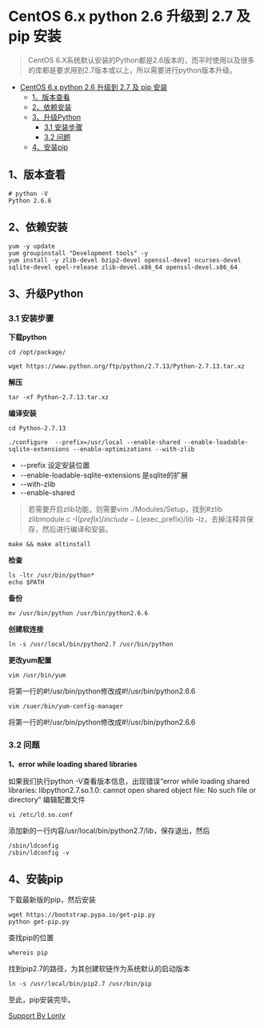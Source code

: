 # CentOS 6.x python 2.6 升级到 2.7 及 pip 安装

> CentOS 6.X系统默认安装的Python都是2.6版本的，而平时使用以及很多的库都是要求用到2.7版本或以上，所以需要进行python版本升级。
> 

<!-- TOC -->

- [CentOS 6.x python 2.6 升级到 2.7 及 pip 安装](#centos-6x-python-26-升级到-27-及-pip-安装)
    - [1、版本查看](#1版本查看)
    - [2、依赖安装](#2依赖安装)
    - [3、升级Python](#3升级python)
        - [3.1 安装步骤](#31-安装步骤)
        - [3.2 问题](#32-问题)
    - [4、安装pip](#4安装pip)

<!-- /TOC -->

## 1、版本查看
```
# python -V
Python 2.6.6
```

## 2、依赖安装
```
yum -y update
yum groupinstall "Development tools" -y
yum install -y zlib-devel bzip2-devel openssl-devel ncurses-devel sqlite-devel epel-release zlib-devel.x86_64 openssl-devel.x86_64
```

## 3、升级Python

### 3.1 安装步骤

**下载python**
```
cd /opt/package/

wget https://www.python.org/ftp/python/2.7.13/Python-2.7.13.tar.xz
```

**解压**
```
tar -xf Python-2.7.13.tar.xz
```

**编译安装**
```
cd Python-2.7.13

./configure  --prefix=/usr/local --enable-shared --enable-loadable-sqlite-extensions --enable-optimizations --with-zlib
```
* --prefix 设定安装位置
* --enable-loadable-sqlite-extensions 是sqlite的扩展
* --with-zlib 
* --enable-shared

> 若需要开启zlib功能，则需要vim ./Modules/Setup，找到#zlib zlibmodule.c -I$(prefix)/include -L$(exec_prefix)/lib -lz，去掉注释并保存，然后进行编译和安装。

```
make && make altinstall
```

**检查**
```
ls -ltr /usr/bin/python*
echo $PATH
```

**备份**
```
mv /usr/bin/python /usr/bin/python2.6.6
```

**创建软连接**
```
ln -s /usr/local/bin/python2.7 /usr/bin/python
```

**更改yum配置**
```
vim /usr/bin/yum
```
将第一行的#!/usr/bin/python修改成#!/usr/bin/python2.6.6

```
vim /suer/bin/yum-config-manager
```
将第一行的#!/usr/bin/python修改成#!/usr/bin/python2.6.6

### 3.2 问题

**1、error while loading shared libraries**

如果我们执行python -V查看版本信息，出现错误“error while loading shared libraries: libpython2.7.so.1.0: cannot open shared object file: No such file or directory”
编辑配置文件
```
vi /etc/ld.so.conf
```
添加新的一行内容/usr/local/bin/python2.7/lib，保存退出，然后
```
/sbin/ldconfig  
/sbin/ldconfig -v
```

## 4、安装pip

下载最新版的pip，然后安装
```SHELL
wget https://bootstrap.pypa.io/get-pip.py
python get-pip.py
```

查找pip的位置
```
whereis pip
```

找到pip2.7的路径，为其创建软链作为系统默认的启动版本
```SHELL
ln -s /usr/local/bin/pip2.7 /usr/bin/pip
```

至此，pip安装完毕。

[Support By Lonly](mailto:lonly197@gmail.com)